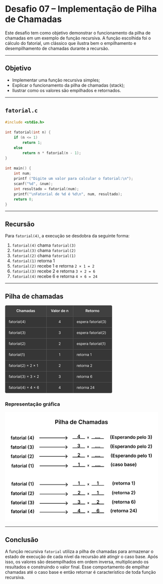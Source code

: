 # Desafio 07 – Implementação de Pilha de Chamadas

Este desafio tem como objetivo demonstrar o funcionamento da pilha de chamadas em um exemplo de função recursiva. A função escolhida foi o cálculo do fatorial, um clássico que ilustra bem o empilhamento e desempilhamento de chamadas durante a recursão.

---

## Objetivo

- Implementar uma função recursiva simples;
- Explicar o funcionamento da pilha de chamadas (stack);
- Ilustrar como os valores são empilhados e retornados.

---

## `fatorial.c`

```c
#include <stdio.h>

int fatorial(int n) {
    if (n <= 1)
        return 1;
    else
        return n * fatorial(n - 1);
}

int main() {
    int num;
    printf ("Digite um valor para calcular o fatorial:\n");
    scanf("%d", &num);
    int resultado = fatorial(num);
    printf("\nFatorial de %d é %d\n", num, resultado);
    return 0;
}
```

---

## Recursão

Para `fatorial(4)`, a execução se desdobra da seguinte forma:

1. `fatorial(4)` chama `fatorial(3)`
2. `fatorial(3)` chama `fatorial(2)`
3. `fatorial(2)` chama `fatorial(1)`
4. `fatorial(1)` retorna 1
5. `fatorial(2)` recebe 1 e retorna `2 × 1 = 2`
6. `fatorial(3)` recebe 2 e retorna `3 × 2 = 6`
7. `fatorial(4)` recebe 6 e retorna `4 × 6 = 24`
---

## Pilha de chamadas
![pilha-chamadas](tabela4.png)

### Representação gráfica
![pilha-chamadas](pilha_chamadas.png)

---

## Conclusão
A função recursiva `fatorial` utiliza a pilha de chamadas para armazenar o estado de execução de cada nível da recursão até atingir o caso base. Após isso, os valores são desempilhados em ordem inversa, multiplicando os resultados e construindo o valor final. Esse comportamento de empilhar chamadas até o caso base e então retornar é característico de toda função recursiva.

